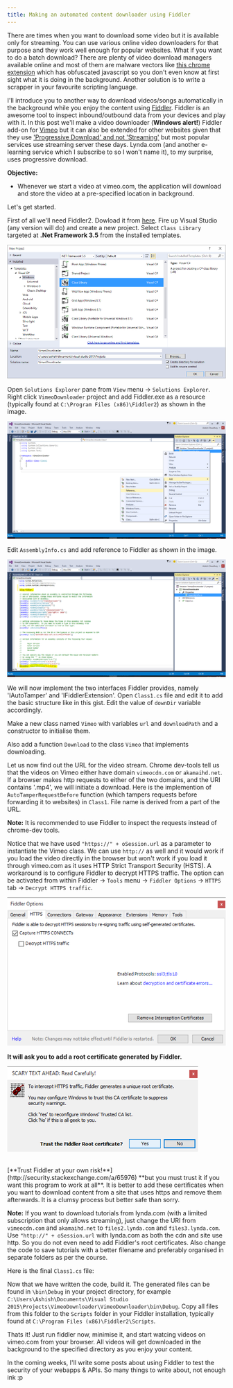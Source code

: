 ```yaml
---
title: Making an automated content downloader using Fiddler
---
```


There are times when you want to download some video but it is available only for streaming. You can use various online video downloaders for that purpose and they work well enough for popular websites. What if you want to do a batch download? There are plenty of video download managers available online and most of them are malware vectors like [this chrome extension](http://rdiodownloader.com/) which has obfuscated javascript so you don't even know at first sight what it is doing in the background. Another solution is to write a scrapper in your favourite scripting language.

I'll introduce you to another way to download videos/songs automatically in the background while you enjoy the content using [Fiddler](http://www.telerik.com/fiddler). Fiddler is an awesome tool to inspect inbound/outbound data from your devices and play with it. In this post we'll make a video downloader (**Windows alert!**) Fiddler add-on for [Vimeo](https://vimeo.com/) but it can also be extended for other websites given that they use ['Progressive Download' and not 'Streaming'](http://www.onlinevideo.net/2011/05/streaming-vs-progressive-download-vs-adaptive-streaming/) but most popular services use streaming server these days. Lynda.com (and another e-learning service which I subscribe to so I won't name it), to my surprise, uses progressive download.

**Objective:**

* Whenever we start a video at vimeo.com, the application will download and store the video at a pre-specified location in background.

Let's get started.

First of all we'll need Fiddler2. Dowload it from [here](http://www.telerik.com/download/fiddler/fiddler2). Fire up Visual Studio (any version will do) and create a new project. Select `Class Library` targeted at **.Net Framework 3.5** from the installed templates.

<a href="/images/posts/create_app.png" data-lightbox="vimeo_fiddler_image_set" data-title="Create a new app">![Create a new app](/images/posts/create_app.png)</a>

Open `Solutions Explorer` pane from `View` menu -> `Solutions Explorer`. Right click `VimeoDownloader` project and add Fiddler.exe as a resource (typically found at `C:\Program Files (x86)\Fiddler2`) as shown in the image.

<a href="/images/posts/fiddler_reference.png" data-lightbox="vimeo_fiddler_image_set" data-title="adding Fiddler.exe as a resource">![adding Fiddler.exe as a resource](/images/posts/fiddler_reference.png)</a>

Edit `AssemblyInfo.cs` and add reference to Fiddler as shown in the image.

<a href="/images/posts/assembly.png" data-lightbox="vimeo_fiddler_image_set" data-title="Assembly.cs">![Assembly.cs](/images/posts/assembly.png)</a>

We will now implement the two interfaces Fiddler provides, namely 'IAutoTamper' and 'IFiddlerExtension'. Open `Class1.cs` file and edit it to add the basic structure like in this gist. Edit the value of `downDir` variable accordingly.

<script src="https://gist.github.com/yankee101/c7af43bfd92b0df02e48.js"></script>

Make a new class named `Vimeo` with variables `url` and `downloadPath` and a constructor to initialise them.

<script src="https://gist.github.com/yankee101/cf9bf5ea109005eb7862.js"></script>

Also add a function `Download` to the class `Vimeo` that implements downloading.

<script src="https://gist.github.com/yankee101/f174e5df64eed430715d.js"></script>


Let us now find out the URL for the video stream. Chrome dev-tools tell us that the videos on Vimeo either have domain `vimeocdn.com` or `akamaihd.net`. If a browser makes http requests to either of the two domains, and the URI contains '.mp4', we will initiate a download. Here is the implemention of `AutoTamperRequestBefore` function (which tampers requests before forwarding it to websites) in `Class1`.  File name is derived from a part of the URL.

**Note:** It is recommended to use Fiddler to inspect the requests instead of chrome-dev tools.

<script src="https://gist.github.com/yankee101/628952cfc381de14e0e8.js"></script>

Notice that we have used `"https://" + oSession.url` as a parameter to instantiate the Vimeo class. We can use `http://` as well and it would work if you load the video directly in the browser but won't work if you load it through vimeo.com as it uses HTTP Strict Transport Security (HSTS). A workaround is to configure Fiddler to decrypt HTTPS traffic. The option can be activated from within Fiddler -> `Tools` menu -> `Fiddler Options` -> `HTTPS` tab -> `Decrypt HTTPS traffic`.

<a href="/images/posts/decrypt.png" data-lightbox="vimeo_fiddler_image_set" data-title="decrypt HTTPS">![decrypt HTTPS](/images/posts/decrypt.png)</a>


 **It will ask you to add a root certificate generated by Fiddler.**
<br>

<a href="/images/posts/trust.png" data-lightbox="vimeo_fiddler_image_set" data-title="trust Fiddler?">![trust Fiddler?](/images/posts/trust.png)</a>

<br>
 [**Trust Fiddler at your own risk!**](http://security.stackexchange.com/a/65976) **but you must trust it if you want this program to work at all**. It is better to add these certificates when you want to download content from a site that uses https and remove them afterwards. It is a clumsy process but better safe than sorry.

**Note:** If you want to download tutorials from lynda.com (with a limited subscription that only allows streaming), just change the URI from `vimeocdn.com` and `akamaihd.net` to `files2.lynda.com` and `files3.lynda.com`. Use `"http://" + oSession.url` with lynda.com as both the cdn and site use http. So you do not even need to add Fiddler's root certificates. Also change the code to save tutorials with a better filename and preferably organised in separate folders as per the course.

Here is the final `Class1.cs` file:

<script src="https://gist.github.com/yankee101/ff718917dd27d85c21a0.js"></script>

Now that we have written the code, build it. The generated files can be found in `\bin\Debug` in your project directory, for example `C:\Users\Ashish\Documents\Visual Studio 2015\Projects\VimeoDownloader\VimeoDownloader\bin\Debug`. Copy all files from this folder to the `Scripts` folder in your Fiddler installation, typically found at `C:\Program Files (x86)\Fiddler2\Scripts`.

Thats it! Just run fiddler now, minimise it, and start watcing videos on vimeo.com from your browser. All videos will get downloaded in the background to the specified directory as you enjoy your content.

In the coming weeks, I'll write some posts about using Fiddler to test the security of your webapps & APIs. So many things to write about, not enough  ink :p
